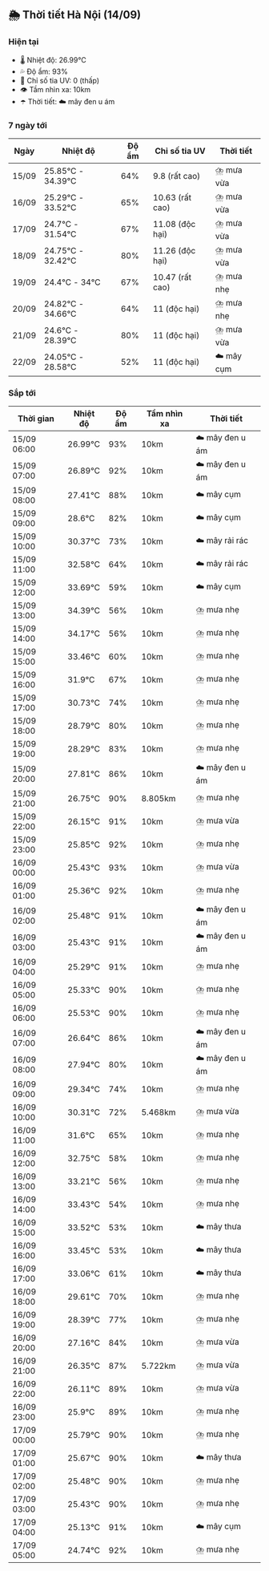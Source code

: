 ## 🌦️ Thời tiết Hà Nội (14/09)

### Hiện tại

- 🌡️ Nhiệt độ: 26.99℃
- 💦 Độ ẩm: 93%
- 🌟 Chỉ số tia UV: 0 (thấp)
- 👁️ Tầm nhìn xa: 10km
- ☂️ Thời tiết: ☁️ mây đen u ám

### 7 ngày tới

| Ngày | Nhiệt độ | Độ ẩm | Chỉ số tia UV | Thời tiết |
| --- | --- | --- | --- | --- |
| 15/09 | 25.85℃ - 34.39℃ | 64% | 9.8 (rất cao) | ⛈️ mưa vừa |
| 16/09 | 25.29℃ - 33.52℃ | 65% | 10.63 (rất cao) | ⛈️ mưa vừa |
| 17/09 | 24.7℃ - 31.54℃ | 67% | 11.08 (độc hại) | ⛈️ mưa vừa |
| 18/09 | 24.75℃ - 32.42℃ | 80% | 11.26 (độc hại) | ⛈️ mưa vừa |
| 19/09 | 24.4℃ - 34℃ | 67% | 10.47 (rất cao) | ⛈️ mưa nhẹ |
| 20/09 | 24.82℃ - 34.66℃ | 64% | 11 (độc hại) | ⛈️ mưa nhẹ |
| 21/09 | 24.6℃ - 28.39℃ | 80% | 11 (độc hại) | ⛈️ mưa vừa |
| 22/09 | 24.05℃ - 28.58℃ | 52% | 11 (độc hại) | ☁️ mây cụm |

### Sắp tới

| Thời gian | Nhiệt độ | Độ ẩm | Tầm nhìn xa | Thời tiết |
| --- | --- | --- | --- | --- |
| 15/09 06:00 | 26.99℃ | 93% | 10km | ☁️ mây đen u ám |
| 15/09 07:00 | 26.89℃ | 92% | 10km | ☁️ mây đen u ám |
| 15/09 08:00 | 27.41℃ | 88% | 10km | ☁️ mây cụm |
| 15/09 09:00 | 28.6℃ | 82% | 10km | ☁️ mây cụm |
| 15/09 10:00 | 30.37℃ | 73% | 10km | ☁️ mây rải rác |
| 15/09 11:00 | 32.58℃ | 64% | 10km | ☁️ mây rải rác |
| 15/09 12:00 | 33.69℃ | 59% | 10km | ☁️ mây cụm |
| 15/09 13:00 | 34.39℃ | 56% | 10km | ⛈️ mưa nhẹ |
| 15/09 14:00 | 34.17℃ | 56% | 10km | ⛈️ mưa nhẹ |
| 15/09 15:00 | 33.46℃ | 60% | 10km | ⛈️ mưa nhẹ |
| 15/09 16:00 | 31.9℃ | 67% | 10km | ⛈️ mưa nhẹ |
| 15/09 17:00 | 30.73℃ | 74% | 10km | ⛈️ mưa nhẹ |
| 15/09 18:00 | 28.79℃ | 80% | 10km | ⛈️ mưa nhẹ |
| 15/09 19:00 | 28.29℃ | 83% | 10km | ⛈️ mưa nhẹ |
| 15/09 20:00 | 27.81℃ | 86% | 10km | ☁️ mây đen u ám |
| 15/09 21:00 | 26.75℃ | 90% | 8.805km | ⛈️ mưa nhẹ |
| 15/09 22:00 | 26.15℃ | 91% | 10km | ⛈️ mưa vừa |
| 15/09 23:00 | 25.85℃ | 92% | 10km | ⛈️ mưa nhẹ |
| 16/09 00:00 | 25.43℃ | 93% | 10km | ⛈️ mưa vừa |
| 16/09 01:00 | 25.36℃ | 92% | 10km | ⛈️ mưa nhẹ |
| 16/09 02:00 | 25.48℃ | 91% | 10km | ☁️ mây đen u ám |
| 16/09 03:00 | 25.43℃ | 91% | 10km | ☁️ mây đen u ám |
| 16/09 04:00 | 25.29℃ | 91% | 10km | ⛈️ mưa nhẹ |
| 16/09 05:00 | 25.33℃ | 90% | 10km | ⛈️ mưa nhẹ |
| 16/09 06:00 | 25.53℃ | 90% | 10km | ⛈️ mưa nhẹ |
| 16/09 07:00 | 26.64℃ | 86% | 10km | ☁️ mây đen u ám |
| 16/09 08:00 | 27.94℃ | 80% | 10km | ☁️ mây đen u ám |
| 16/09 09:00 | 29.34℃ | 74% | 10km | ⛈️ mưa nhẹ |
| 16/09 10:00 | 30.31℃ | 72% | 5.468km | ⛈️ mưa vừa |
| 16/09 11:00 | 31.6℃ | 65% | 10km | ⛈️ mưa nhẹ |
| 16/09 12:00 | 32.75℃ | 58% | 10km | ⛈️ mưa nhẹ |
| 16/09 13:00 | 33.21℃ | 56% | 10km | ⛈️ mưa nhẹ |
| 16/09 14:00 | 33.43℃ | 54% | 10km | ⛈️ mưa nhẹ |
| 16/09 15:00 | 33.52℃ | 53% | 10km | ☁️ mây thưa |
| 16/09 16:00 | 33.45℃ | 53% | 10km | ☁️ mây thưa |
| 16/09 17:00 | 33.06℃ | 61% | 10km | ☁️ mây thưa |
| 16/09 18:00 | 29.61℃ | 70% | 10km | ⛈️ mưa nhẹ |
| 16/09 19:00 | 28.39℃ | 77% | 10km | ⛈️ mưa nhẹ |
| 16/09 20:00 | 27.16℃ | 84% | 10km | ⛈️ mưa vừa |
| 16/09 21:00 | 26.35℃ | 87% | 5.722km | ⛈️ mưa vừa |
| 16/09 22:00 | 26.11℃ | 89% | 10km | ⛈️ mưa vừa |
| 16/09 23:00 | 25.9℃ | 89% | 10km | ⛈️ mưa nhẹ |
| 17/09 00:00 | 25.79℃ | 90% | 10km | ⛈️ mưa nhẹ |
| 17/09 01:00 | 25.67℃ | 90% | 10km | ☁️ mây thưa |
| 17/09 02:00 | 25.48℃ | 90% | 10km | ⛈️ mưa nhẹ |
| 17/09 03:00 | 25.43℃ | 90% | 10km | ⛈️ mưa nhẹ |
| 17/09 04:00 | 25.13℃ | 91% | 10km | ☁️ mây cụm |
| 17/09 05:00 | 24.74℃ | 92% | 10km | ⛈️ mưa nhẹ |
